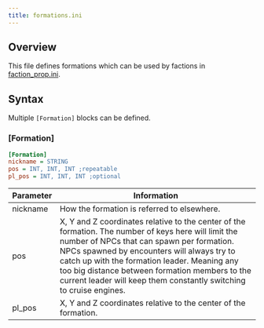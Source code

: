 ```yaml
---
title: formations.ini
---
```


## Overview

This file defines formations which can be used by factions in [faction_prop.ini](./faction_prop.ini.md).

## Syntax

Multiple `[Formation]` blocks can be defined.

### [Formation]

```ini
[Formation]
nickname = STRING
pos = INT, INT, INT ;repeatable
pl_pos = INT, INT, INT ;optional
```

| Parameter | Information |
| --------- | ----------- |
| nickname  | How the formation is referred to elsewhere. |
| pos       | X, Y and Z coordinates relative to the center of the formation. The number of keys here will limit the number of NPCs that can spawn per formation. NPCs spawned by encounters will always try to catch up with the formation leader. Meaning any too big distance between formation members to the current leader will keep them constantly switching to cruise engines. |
| pl_pos    | X, Y and Z coordinates relative to the center of the formation. |
